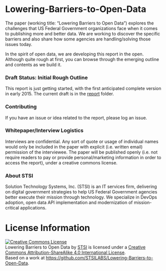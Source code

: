 # Lowering-Barriers-to-Open-Data
The paper (working title: “Lowering Barriers to Open Data”) explores the challenges that US Federal Government organizations face when it comes to publishing more and better data. We are working to discover the specific barriers and also share how some agencies are handling/solving those issues today.

In the spirit of open data, we are developing this report in the open. Although quite rough at first, you can browse through the emerging outline and contents as we build it.

### Draft Status: Initial Rough Outline
This report is just getting started, with the first anticipated complete version in early 2015.
The current draft is in the [report](https://github.com/STSILABS/Lowering-Barriers-to-Open-Data/blob/master/report/index.md) folder.

### Contributing
If you have an issue or idea related to the report, please log an issue. 

### Whitepaper/Interview Logistics
Interviews are confidential. Any sort of quote or usage of individual names would only be included in the paper with explicit (i.e. written email) permission of the interviewee. The paper will be published openly (i.e. not require readers to pay or provide personal/marketing information in order to access the report), under a creative commons license.

### About STSI
Solution Technology Systems, Inc. (STSI) is an IT services firm, delivering on digital government strategies to help US Federal Government agencies better execute their mission through technology. We specialize in DevOps adoption, open data API implementation and modernization of mission-critical applications. 


# License Information
<a rel="license" href="http://creativecommons.org/licenses/by-sa/4.0/"><img alt="Creative Commons License" style="border-width:0" src="https://i.creativecommons.org/l/by-sa/4.0/88x31.png" /></a><br /><span xmlns:dct="http://purl.org/dc/terms/" property="dct:title">Lowering Barriers to Open Data</span> by <a xmlns:cc="http://creativecommons.org/ns#" href="http://stsiinc.com/" property="cc:attributionName" rel="cc:attributionURL">STSI</a> is licensed under a <a rel="license" href="http://creativecommons.org/licenses/by-sa/4.0/">Creative Commons Attribution-ShareAlike 4.0 International License</a>.<br />Based on a work at <a xmlns:dct="http://purl.org/dc/terms/" href="https://github.com/STSILABS/Lowering-Barriers-to-Open-Data" rel="dct:source">https://github.com/STSILABS/Lowering-Barriers-to-Open-Data</a>.
